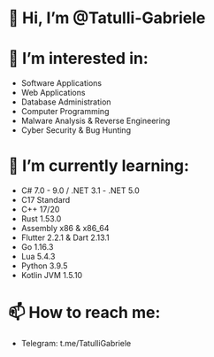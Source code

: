 # 👋 Hi, I’m @Tatulli-Gabriele

# 👀 I’m interested in:
  - Software Applications
  - Web Applications
  - Database Administration 
  - Computer Programming
  - Malware Analysis & Reverse Engineering
  - Cyber Security & Bug Hunting
  
# 🌱 I’m currently learning:
  - C# 7.0 - 9.0 / .NET 3.1 - .NET 5.0
  - C17 Standard
  - C++ 17/20
  - Rust 1.53.0
  - Assembly x86 & x86_64
  - Flutter 2.2.1 & Dart 2.13.1
  - Go 1.16.3
  - Lua 5.4.3
  - Python 3.9.5
  - Kotlin JVM 1.5.10
  
# 📫 How to reach me:
  - Telegram: t.me/TatulliGabriele

